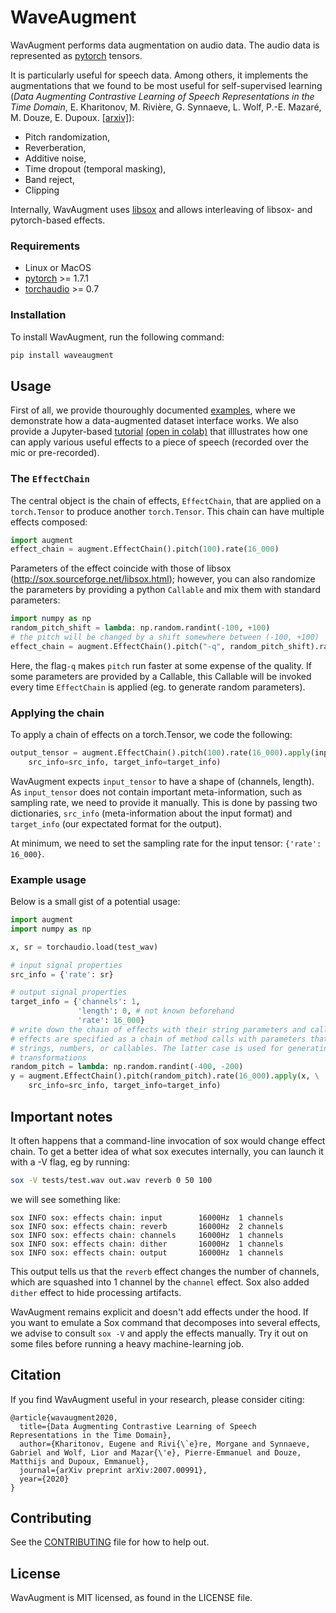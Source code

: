# WaveAugment

WavAugment performs data augmentation on audio data. 
The audio data is represented as [pytorch](https://pytorch.org/) tensors. 

It is particularly useful for speech data. 
Among others, it implements the augmentations that we found to be most useful for self-supervised learning 
(_Data Augmenting Contrastive Learning of Speech Representations in the Time Domain_, E. Kharitonov, M. Rivière, G. Synnaeve, L. Wolf, P.-E. Mazaré, M. Douze, E. Dupoux. [[arxiv]](https://arxiv.org/abs/2007.00991)):

* Pitch randomization,
* Reverberation,
* Additive noise,
* Time dropout (temporal masking),
* Band reject,
* Clipping

Internally, WavAugment uses [libsox](http://sox.sourceforge.net/libsox.html) and allows interleaving of libsox- and pytorch-based effects. 

### Requirements
 * Linux or MacOS
 * [pytorch](pytorch.org) >= 1.7.1
 * [torchaudio](pytorch.org/audio) >= 0.7

### Installation
To install WavAugment, run the following command:
```bash
pip install waveaugment
```

## Usage

First of all, we provide thouroughly documented [examples](./examples/python), where we demonstrate how a data-augmented dataset interface works. We also provide a Jupyter-based [tutorial](./examples/python/WavAugment_walkthrough.ipynb) [(open in colab)](https://colab.research.google.com/github/facebookresearch/WavAugment/blob/master/examples/python/WavAugment_walkthrough.ipynb) that illlustrates how one can apply various useful effects to a piece of speech (recorded over the mic or pre-recorded).

### The `EffectChain`

The central object is the chain of effects, `EffectChain`, that are applied on a `torch.Tensor` to produce another `torch.Tensor`. 
This chain can have multiple effects composed:
```python
import augment
effect_chain = augment.EffectChain().pitch(100).rate(16_000)
```
Parameters of the effect coincide with those of libsox (http://sox.sourceforge.net/libsox.html); however, you can also randomize the parameters by providing a python `Callable` and mix them with standard parameters:
```python
import numpy as np
random_pitch_shift = lambda: np.random.randint(-100, +100)
# the pitch will be changed by a shift somewhere between (-100, +100)
effect_chain = augment.EffectChain().pitch("-q", random_pitch_shift).rate(16_000)
```
Here, the flag`-q` makes `pitch` run faster at some expense of the quality.
If some parameters are provided by a Callable, this Callable will be invoked every time `EffectChain` is applied (eg. to generate random parameters).

### Applying the chain

To apply a chain of effects on a torch.Tensor, we code the following:
```python
output_tensor = augment.EffectChain().pitch(100).rate(16_000).apply(input_tensor, \
    src_info=src_info, target_info=target_info)
```
WavAugment expects `input_tensor` to have a shape of (channels, length). As `input_tensor` does not contain important meta-information, such as sampling rate, we need to provide it manually.
This is done by passing two dictionaries, `src_info` (meta-information about the input format) and `target_info` (our expectated format for the output).

At minimum, we need to set the sampling rate for the input tensor: `{'rate': 16_000}`. 

### Example usage

Below is a small gist of a potential usage:

```python
import augment
import numpy as np

x, sr = torchaudio.load(test_wav)

# input signal properties
src_info = {'rate': sr}

# output signal properties
target_info = {'channels': 1, 
               'length': 0, # not known beforehand
               'rate': 16_000}
# write down the chain of effects with their string parameters and call .apply()
# effects are specified as a chain of method calls with parameters that can be 
# strings, numbers, or callables. The latter case is used for generating randomized
# transformations
random_pitch = lambda: np.random.randint(-400, -200)
y = augment.EffectChain().pitch(random_pitch).rate(16_000).apply(x, \
    src_info=src_info, target_info=target_info)
```

## Important notes
It often happens that a command-line invocation of sox would change effect chain. To get a better idea of what sox executes internally, you can launch it with a -V flag, eg by running:
 ```bash
sox -V tests/test.wav out.wav reverb 0 50 100
```
we will see something like:
```
sox INFO sox: effects chain: input        16000Hz  1 channels
sox INFO sox: effects chain: reverb       16000Hz  2 channels
sox INFO sox: effects chain: channels     16000Hz  1 channels
sox INFO sox: effects chain: dither       16000Hz  1 channels
sox INFO sox: effects chain: output       16000Hz  1 channels
```
This output tells us that the `reverb` effect changes the number of channels, which are squashed into 1 channel by the `channel` effect. Sox also added `dither` effect to hide processing artifacts.

WavAugment remains explicit and doesn't add effects under the hood. 
If you want to emulate a Sox command that decomposes into several effects, we advise to consult `sox -V` and apply the effects manually. 
Try it out on some files before running a heavy machine-learning job. 

## Citation
If you find WavAugment useful in your research, please consider citing:
```
@article{wavaugment2020,
  title={Data Augmenting Contrastive Learning of Speech Representations in the Time Domain},
  author={Kharitonov, Eugene and Rivi{\`e}re, Morgane and Synnaeve, Gabriel and Wolf, Lior and Mazar{\'e}, Pierre-Emmanuel and Douze, Matthijs and Dupoux, Emmanuel},
  journal={arXiv preprint arXiv:2007.00991},
  year={2020}
}
```

## Contributing
See the [CONTRIBUTING](CONTRIBUTING.md) file for how to help out.

## License
WavAugment is MIT licensed, as found in the LICENSE file.


